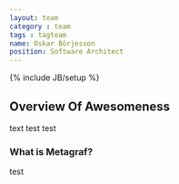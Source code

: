 ```yaml
---
layout: team
category : team
tags : tagteam
name: Oskar Börjesson
position: Software Architect
---
```

{% include JB/setup %}


## Overview Of Awesomeness
text test test

### What is Metagraf?
test